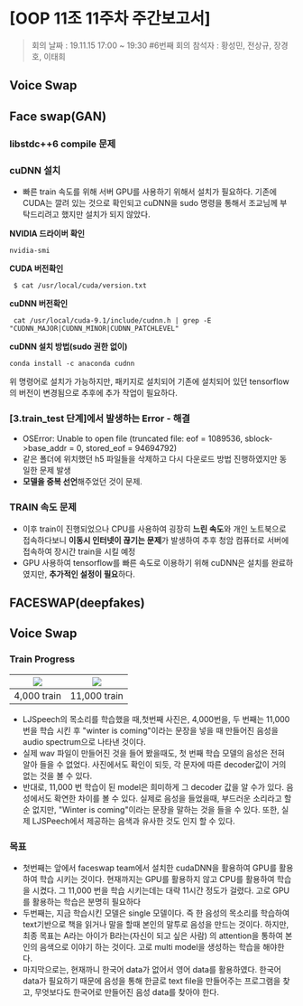 # [OOP 11조 11주차 주간보고서]

> 회의 날짜 : 19.11.15 17:00 ~ 19:30 #6번째 회의 참석자 : 황성민, 전상규, 장경호, 이태희

## Voice Swap





## Face swap(GAN)

### libstdc++6 compile 문제

### cuDNN 설치

- 빠른 train 속도를 위해 서버 GPU를 사용하기 위해서 설치가 필요하다. 기존에 CUDA는 깔려 있는 것으로 확인되고 cuDNN을 sudo 명령을 통해서 조교님께 부탁드리려고 했지만 설치가 되지 않았다.

**NVIDIA 드라이버 확인**

`nvidia-smi`

**CUDA 버전확인**

` $ cat /usr/local/cuda/version.txt`

**cuDNN 버전확인**

` cat /usr/local/cuda-9.1/include/cudnn.h | grep -E "CUDNN_MAJOR|CUDNN_MINOR|CUDNN_PATCHLEVEL"`

**cuDNN 설치 방법(sudo 권한 없이)**

`conda install -c anaconda cudnn`

위 명령어로 설치가 가능하지만, 패키지로 설치되어 기존에 설치되어 있던 tensorflow의 버전이 변경됨으로 추후에 추가 작업이 필요하다.

 

### [3.train_test 단계]에서 발생하는 Error - 해결

-  OSError: Unable to open file (truncated file: eof = 1089536, sblock->base_addr = 0, stored_eof = 94694792)
  - 같은 폴더에 위치했던 h5 파일들을 삭제하고 다시 다운로드 방법 진행하였지만 동일한 문제 발생
  - **모델을 중복 선언**해주었던 것이 문제.

### TRAIN 속도 문제

- 이후 train이 진행되었으나 CPU를 사용하여 굉장히 **느린 속도**와 개인 노트북으로 접속하다보니 **이동시 인터넷이 끊기는 문제**가 발생하여 추후 청암 컴퓨터로 서버에 접속하여 장시간 train을 시킬 예정
- GPU 사용하여 tensorflow를 빠른 속도로 이용하기 위해 cuDNN은 설치를 완료하였지만, **추가적인 설정이 필요**하다.





## FACESWAP(deepfakes)



## Voice Swap

### Train Progress

| ![](/home/kyu/Desktop/dreams1/src/2019-11-15_17-36-26.manual.png) | ![](/home/kyu/Desktop/multi-speaker-tacotron-tensorflow/samples/2019-11-17_02-09-02.manual.png) |
| ------------------------------------------------------------ | ------------------------------------------------------------ |
| 4,000 train                                                  | 11,000 train                                                 |

* LJSpeech의 목소리를 학습했을 때,첫번째 사진은, 4,000번을, 두 번째는 11,000번을 학습 시킨 후 "winter is coming"이라는 문장을 넣을 때 만들어진 음성을 audio spectrum으로 나타낸 것이다.
* 실제  wav 파일이 만들어진 것을 들어 봤을때도, 첫 번째  학습 모델의 음성은 전혀 알아 들을 수 없었다.  사진에서도 확인이 되듯,  각 문자에 따른 decoder값이 거의 없는 것을 볼 수 있다.
* 반대로,  11,000 번 학습이 된 model은 희미하게 그 decoder 값을 알 수가 있다. 음성에서도 확연한 차이를 볼 수 있다. 실제로 음성을 들었을때,  부드러운 소리라고 할 순 없지만, "Winter is coming"이라는 문장을 말하는 것을 들을 수 있다. 또한, 실제 LJSPeech에서 제공하는 음색과 유사한 것도 인지 할 수 있다.

### 목표

*  첫번째는 앞에서 faceswap team에서 설치한 cudaDNN을 활용하여 GPU를 활용하여 학습 시키는 것이다. 현재까지는 GPU를 활용하지 않고 CPU를 활용하여 학습을 시켰다. 그 11,000 번을 학습 시키는데는 대략 11시간 정도가 걸렸다. 고로 GPU를 활용하는 학습은 분명히 필요하다
* 두번째는, 지금 학습시킨 모델은 single 모델이다. 즉 한 음성의 목소리를 학습하여 text기반으로 책을 읽거나 말을 할때 본인의 말투로 음성을 만드는 것이다. 하지만, 최종 목표는 A라는 아이가 B라는(자신이 되고 싶은 사람) 의  attention을 통하여 본인의 음색으로 이야기 하는 것이다. 고로 multi model을 생성하는 학습을 해야한다.
* 마지막으로는, 현재까니 한국어 data가 없어서 영어 data를 활용하였다. 한국어 data가 필요하기 때문에 음성을 통해 한글로 text file을 만들어주는 프로그램을 찾고, 무엇보다도 한국어로 만들어진 음성 data를 찾아야 한다.